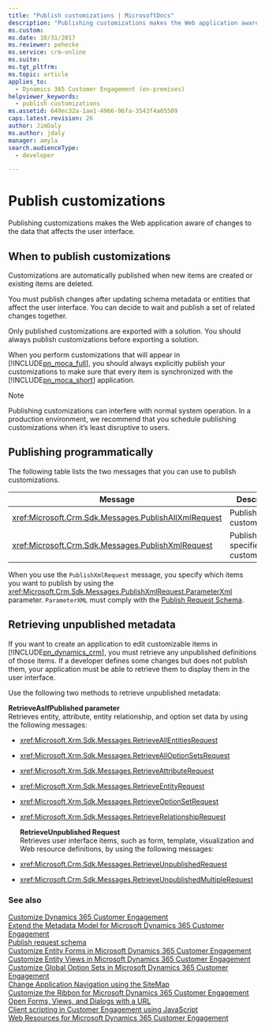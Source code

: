 ```yaml
---
title: "Publish customizations | MicrosoftDocs"
description: "Publishing customizations makes the Web application aware of changes to the data that affects the user interface."
ms.custom: 
ms.date: 10/31/2017
ms.reviewer: pehecke
ms.service: crm-online
ms.suite: 
ms.tgt_pltfrm: 
ms.topic: article
applies_to: 
  - Dynamics 365 Customer Engagement (on-premises)
helpviewer_keywords: 
  - publish customizations
ms.assetid: 649ec32a-1ae1-4966-96fa-3543f4a05509
caps.latest.revision: 26
author: JimDaly
ms.author: jdaly
manager: amyla
search.audienceType: 
  - developer

---
```

# Publish customizations

Publishing customizations makes the Web application aware of changes to the data that affects the user interface.  
  
<a name="BKMK_WhenToPublishCustomizations"></a>   
## When to publish customizations  
 Customizations are automatically published when new items are created or existing items are deleted.  
  
 You must publish changes after updating schema metadata or entities that affect the user interface. You can decide to wait and publish a set of related changes together.  
  
 Only published customizations are exported with a solution. You should always publish customizations before exporting a solution.  
  
 When you perform customizations that will appear in [!INCLUDE[pn_moca_full](../../includes/pn-moca-full.md)], you should always explicitly publish your customizations to make sure that every item is synchronized with the [!INCLUDE[pn_moca_short](../../includes/pn-moca-short.md)] application.  
  
> [!NOTE]
>  Publishing customizations can interfere with normal system operation. In a production environment, we recommend that you schedule publishing customizations when it’s least disruptive to users.  
  
## Publishing programmatically  
 The following table lists the two messages that you can use to publish customizations.  
  
|Message|Description|  
|-------------|-----------------|  
|<xref:Microsoft.Crm.Sdk.Messages.PublishAllXmlRequest>|Publishes all customizations.|  
|<xref:Microsoft.Crm.Sdk.Messages.PublishXmlRequest>|Publishes the specified customizations.|  
  
 When you use the `PublishXmlRequest` message, you specify which items you want to publish by using the <xref:Microsoft.Crm.Sdk.Messages.PublishXmlRequest.ParameterXml> parameter. `ParameterXML` must comply with the [Publish Request Schema](publish-request-schema.md).  
  
<a name="BKMK_RetrieveUnpublishedMetadata"></a>   
## Retrieving unpublished metadata  
 If you want to create an application to edit customizable items in [!INCLUDE[pn_dynamics_crm](../../includes/pn-dynamics-crm.md)], you must retrieve any unpublished definitions of those items. If a developer defines some changes but does not publish them, your application must be able to retrieve them to display them in the user interface.  
  
 Use the following two methods to retrieve unpublished metadata:  
  
 **RetrieveAsIfPublished parameter**  
 Retrieves entity, attribute, entity relationship, and option set data by using the following messages:  
  
- <xref:Microsoft.Xrm.Sdk.Messages.RetrieveAllEntitiesRequest>  
  
- <xref:Microsoft.Xrm.Sdk.Messages.RetrieveAllOptionSetsRequest>  
  
- <xref:Microsoft.Xrm.Sdk.Messages.RetrieveAttributeRequest>  
  
- <xref:Microsoft.Xrm.Sdk.Messages.RetrieveEntityRequest>  
  
- <xref:Microsoft.Xrm.Sdk.Messages.RetrieveOptionSetRequest>  
  
- <xref:Microsoft.Xrm.Sdk.Messages.RetrieveRelationshipRequest>  
  
  **RetrieveUnpublished Request**  
  Retrieves user interface items, such as form, template, visualization and Web resource definitions, by using the following messages:  
  
- <xref:Microsoft.Crm.Sdk.Messages.RetrieveUnpublishedRequest>  
  
- <xref:Microsoft.Crm.Sdk.Messages.RetrieveUnpublishedMultipleRequest>  
  
### See also  
 [Customize Dynamics 365 Customer Engagement](customize-applications.md)   
 [Extend the Metadata Model for Microsoft Dynamics 365 Customer Engagement](../org-service/use-organization-service-metadata.md)   
 [Publish request schema](publish-request-schema.md)   
 [Customize Entity Forms in Microsoft Dynamics 365 Customer Engagement](customize-entity-forms.md)   
 [Customize Entity Views in Microsoft Dynamics 365 Customer Engagement](customize-entity-views.md)   
 [Customize Global Option Sets in Microsoft Dynamics 365 Customer Engagement](../org-service/customize-global-option-sets.md)   
 [Change Application Navigation using the SiteMap](/developer/customize-dev/change-application-navigation-using-sitemap.md)   
 [Customize the Ribbon for Microsoft Dynamics 365 Customer Engagement](customize-commands-ribbon.md)   
 [Open Forms, Views, and Dialogs with a URL](../open-forms-views-dialogs-reports-url.md)   
 [Client scripting in Customer Engagement using JavaScript](../clientapi/client-scripting.md)   
 [Web Resources for Microsoft Dynamics 365 Customer Engagement](../web-resources.md)   
